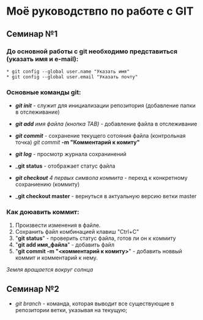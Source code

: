 # Моё руководствпо по работе с GIT 

## Семинар №1
### До основной работы с git необходимо представиться (указать имя и e-mail):

    * git config --global user.name "Указать имя" 
    * git config --global user.email "Указать почту"

###  Основные команды git:
* _**git init**_ -  служит для инициализации репозитория (добавление папки в отслеживание)

* _**git add**_ *имя файла (кнопка TAB)* - добавление файла в отслеживание 

* _**git commit**_ - сохранение текущего сотояния файла (контрольная точка) *git commit* **-m "Комментарий к комиту"** 

* _**git log**_ - просмотр журнала сохранинений 

* _**git status** - отображает статус файла

* _**git checkout** 4 первых символа коммита_ - перехд к конкретному сохраниению (коммиту)
* _**git checkout master** - вернуться в актуальную версию ветки master

### Как доюавить коммит:
1. Произвести изменения в файле.
2. Сохранить файл комбинацией клавиш "Ctrl+C"
3. "**git status**" - проверить статус файла, готов ли он к коммиту
4. "**git add имя_файла**" - добавить файл
5. "**git commit -m "<комментарий к комиту>**" - добавить новвый коммит и комментарий к нему.

*Земля вращается вокруг солнца*

## Семинар №2

* *git branch* - команда, которая выводит все существующие в репозитории ветки, указывая на текущую; 